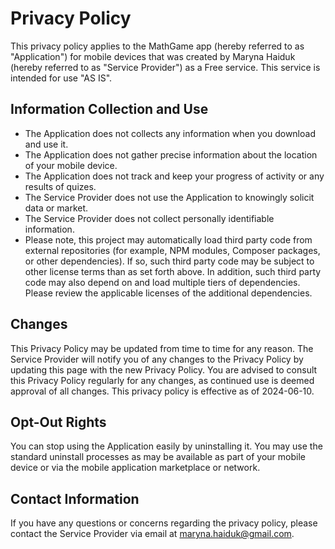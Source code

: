 # Privacy Policy

This privacy policy applies to the MathGame app (hereby referred to as "Application") for mobile 
devices that was created by Maryna Haiduk (hereby referred to as "Service Provider") as a Free service.
This service is intended for use "AS IS".


## Information Collection and Use

- The Application does not collects any information when you download and use it. 
- The Application does not gather precise information about the location of your mobile device.
- The Application does not track and keep your progress of activity or any results of quizes.
- The Service Provider does not use the Application to knowingly solicit data or market.
- The Service Provider does not collect personally identifiable information.
- Please note, this project may automatically load third party code from external 
  repositories (for example, NPM modules, Composer packages, or other dependencies). 
  If so, such third party code may be subject to other license terms than as set 
  forth above. In addition, such third party code may also depend on and load 
  multiple tiers of dependencies. Please review the applicable licenses of the 
  additional dependencies.


## Changes

This Privacy Policy may be updated from time to time for any reason.
The Service Provider will notify you of any changes to the Privacy Policy by updating this page with the new Privacy Policy.
You are advised to consult this Privacy Policy regularly for any changes, as continued use is deemed approval of all changes.
This privacy policy is effective as of 2024-06-10.


## Opt-Out Rights

You can stop using the Application easily by uninstalling it. 
You may use the standard uninstall processes as may be available as part of your mobile device or 
via the mobile application marketplace or network.


## Contact Information

If you have any questions or concerns regarding the privacy policy, please contact the Service Provider via email 
at maryna.haiduk@gmail.com.
